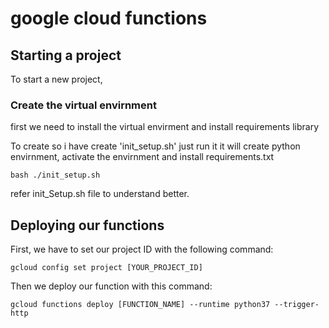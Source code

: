 # google cloud functions

## Starting a project

To start a new project,

### Create the virtual envirnment 

first we need to install the virtual envirment and install requirements library

To create so i have create 'init_setup.sh' just run it it will create python envirnment, activate the envirnment and install requirements.txt

```
bash ./init_setup.sh
```

refer init_Setup.sh file to understand better.

## Deploying our functions

First, we have to set our project ID with the following command:

```
gcloud config set project [YOUR_PROJECT_ID]
```

Then we deploy our function with this command:

```
gcloud functions deploy [FUNCTION_NAME] --runtime python37 --trigger-http
```
